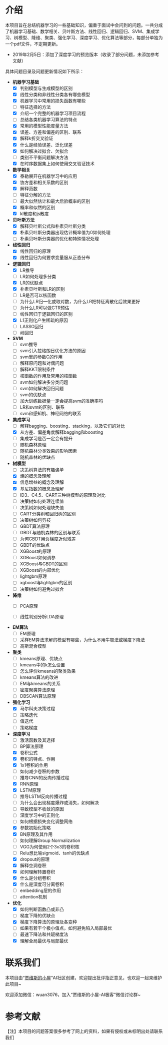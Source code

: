 # 介绍

本项目旨在总结机器学习的一些基础知识，偏重于面试中会问到的问题。一共分成了机器学习基础、数学相关、贝叶斯方法、线性回归、逻辑回归、SVM、集成学习、树模型、降维、聚类、强化学习、深度学习、优化算法等部分，每部分单独为一个pdf文件，不定期更新。

- 2019年2月5日：添加了深度学习的预览版本（收录了部分问题，未添加参考文献）


具体问题目录及问题更新情况如下所示：

- **机器学习基础**
  - [x] 判别模型与生成模型的区别
  - [x] 线性分类和非线性分类各有哪些模型
  - [x] 机器学习中常用的损失函数有哪些
  - [ ] 特征选择的方法
  - [x] 介绍一个完整的机器学习项目流程
  - [ ] 总结各类机器学习算法的特点
  - [x] 常用的模型性能度量方法
  - [x] 误差、方差和偏差的区别、联系
  - [x] 解释k折交叉验证
  - [x] 什么是经验误差、泛化误差
  - [x] 如何解决过拟合、欠拟合
  - [ ] 类别不平衡问题解决方法
  - [x] 在时序数据集上如何使用交叉验证技术
  
- **数学相关**
  - [x] 泰勒展开在机器学习中的应用
  - [x] 协方差和相关系数的区别
  - [x] 解释范数
  - [ ] 特征分解的方法
  - [ ] 最大似然估计和最大后验概率的区别
  - [x] 概率和似然的区别
  - [x] kl散度和js散度
 
- **贝叶斯方法**
  - [x] 解释贝叶斯公式和朴素贝叶斯分类
  - [x] 朴素贝叶斯分类器出现估计概率值为0如何处理
  - [ ] 朴素贝叶斯分类器的优化和特殊情况处理

- **线性回归**
  - [x] 线性回归的原理
  - [x] 线性回归为何要求变量服从正态分布
  
- **逻辑回归**
  - [x] LR推导
  - [ ] LR如何处理多分类
  - [x] LR的优缺点
  - [x] 朴素贝叶斯和LR的区别
  - [ ] LR是否可以核函数
  - [ ] 为什么LR归一化或取对数，为什么LR把特征离散化后效果更好
  - [ ] 为什么LR可以做CTR预估
  - [ ] 线性回归于逻辑回归的区别
  - [x] L1正则化产生稀疏的原因
  - [ ] LASSO回归
  - [ ] 岭回归

- **SVM**
  - [ ] svm推导
  - [ ] svm引入拉格朗日优化方法的原因
  - [ ] svm里的参数C的作用
  - [ ] 解释原问题和对偶问题
  - [ ] 解释KKT限制条件
  - [ ] 核函数的作用及常用的核函数
  - [ ] svm如何解决多分类问题
  - [ ] svm如何解决回归问题
  - [ ] svm的优缺点
  - [ ] 加大训练数据量一定会提高svm的准确率吗
  - [ ] LR和svm的区别、联系
  - [ ] svm和感知机、神经网络的联系
  
- **集成学习**
  - [ ] 解释bagging、boosting、stacking，以及它们的对比
  - [x] 从方差、偏差角度解释bagging和boosting
  - [ ] 集成学习是否一定会有提升
  - [ ] 随机森林原理
  - [ ] 随机森林分类效果的影响因素
  - [ ] 随机森林的优缺点
  
- **树模型**
  - [ ] 决策树算法的有趣诶单
  - [x] 熵的概念及理解
  - [x] 信息增益的概念及理解
  - [x] 基尼指数的概念及理解
  - [ ] ID3、C4.5、CART三种树模型的原理及对比
  - [ ] 决策树如何处理连续值
  - [ ] 决策树如何处理缺失值
  - [ ] CART分类树和回归树的区别
  - [ ] 决策树如何剪枝
  - [ ] GBDT算法原理
  - [ ] GBDT与随机森林的区别与联系
  - [ ] 为何GBDT用负梯度近似残差
  - [ ] GBDT的优缺点
  - [ ] XGBoost的原理
  - [ ] XGBoost如何调参
  - [ ] XGBoost与GBDT的区别
  - [ ] XGBoost的内部优化
  - [ ] lightgbm原理
  - [ ] xgboost与lightgbm的区别
  - [ ] 决策树如何避免过拟合
  
- **降维**
  - [ ] PCA原理
  - [ ] 线性判别分析LDA原理


- **EM算法**
  - [ ] EM原理
  - [ ] 采样EM算法求解的模型有哪些，为什么不用牛顿法或梯度下降法
  - [ ] 高斯混合模型
  
- **聚类**
  - [ ] kmeans原理、优缺点
  - [ ] kmeans中的k怎么设置
  - [ ] 怎么评价kmeans的聚类效果
  - [ ] kmeans算法的改进
  - [ ] EM与kmeans的关系
  - [ ] 密度聚类算法原理
  - [ ] DBSCAN算法原理
  
- **强化学习**
  - [x] 马尔科夫决策过程
  - [ ] 策略迭代
  - [ ] 值迭代
  - [ ] 策略梯度
  
- **深度学习**
  - [ ] 激活函数及其选择
  - [ ] BP算法原理
  - [x] 卷积公式
  - [x] 卷积的特点、作用
  - [x] 1x1卷积的作用
  - [ ] 如何减少卷积的参数
  - [ ] 推导CNN的反向传播过程
  - [x] RNN原理
  - [x] LSTM原理
  - [ ] 推导LSTM反向传播过程
  - [ ] 为什么会出现梯度爆炸或消失，如何解决
  - [ ] 导致模型不收敛的原因
  - [ ] 深度学习中的正则化
  - [ ] 如何根据损失变化调整网络
  - [x] 参数初始化策略
  - [x] BN原理及其作用
  - [ ] 如何理解Group Normalization
  - [ ] VGG为何使用2个3x3的卷积核
  - [ ] Relu想比喻sigmoid、tanh的优缺点
  - [x] dropout的原理
  - [x] 解释空洞卷积
  - [x] 如何理解转置卷积
  - [x] 什么是分组卷积
  - [x] 什么是深度可分离卷积
  - [ ] embedding层的作用
  - [ ] attention机制
  
- **优化**
  - [x] 如何判断函数凸或非凸
  - [ ] 梯度下降的优缺点
  - [x] 梯度下降算法的原理及各变种
  - [ ] 如果有若干个极小值点，如何避免陷入局部最优
  - [ ] 最速下降法和共轭梯度法
  - [x] 理解全局最优与局部最优
  
# 联系我们

本项目由“[贾维斯的小屋](https://5663015.github.io/)”AI社区创建，欢迎提出批评指正意见，也欢迎一起来维护此项目~

欢迎添加微信：wuan3076，加入“贾维斯的小屋-AI极客”微信讨论群~

# 参考文献



【注】本项目的问题答案很多参考了网上的资料，如果有侵权或未标明出处请联系我们

